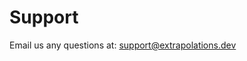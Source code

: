 # Support

Email us any questions at: [support@extrapolations.dev](mailto:support@extrapolations.dev)
